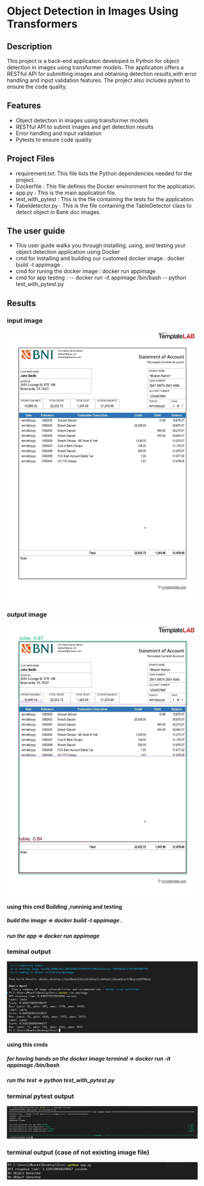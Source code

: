 # Object Detection in Images Using Transformers

## Description
This project is a back-end application developed in Python for object detection in images using transformer models. 
The application offers a RESTful API for submitting images and obtaining detection results,with error handling and input validation features.
The project also includes pytest to ensure the code quality.

## Features

- Object detection in images using transformer models
- RESTful API to submit images and get detection results
- Error handling and input validation
- Pytests to ensure code quality

## Project Files
- requirement.txt: This file lists the Python dependencies needed for the project.
- Dockerfile : This file defines the Docker environment for the application.
- app.py : This is the main application file.
- test_with_pytest : This is the file containing the tests for the application.
- Tabeldetector.py : This is the file containing the TableDetector class to detect object in Bank doc images.

## The user guide 
- This user guide walks you through installing, using, and testing your object detection application using Docker
- cmd for installing and building our customed docker image : docker build -t appimage .
- cmd for runing the docker image : docker run appimage 
- cmd for app testing : 
  -- docker run -it appimage /bin/bash
  -- python test_with_pytest.py

## Results

### input image 
![Screenshot](Bank-doc.jpg)
### output image 
![Screenshot](Api_result.jpg)


#### using this cmd Building ,runninig and testing 
##### build the image => docker build -t appimage .
##### run the app => docker run appimage
### teminal output  
![Screenshot](screen_shots/screenshot1.png)
#### using this cmds
##### for having hands on the docker image terminal => docker run -it appimage /bin/bash
##### run the test => python test_with_pytest.py
### terminal pytest output
![Screenshot](screen_shots/screenshot2.png)
### terminal output (case of not existing image file)
![Screenshot](screen_shots/screnshot3.png)
